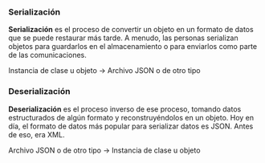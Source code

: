### Serialización
**Serialización** es el proceso de convertir un objeto en un formato de datos que se puede restaurar más tarde. A menudo, 
las personas serializan objetos para guardarlos en el almacenamiento o para enviarlos como parte de las comunicaciones.

Instancia de clase u objeto -> Archivo JSON o de otro tipo

### Deserialización
**Deserialización** es el proceso inverso de ese proceso, tomando datos estructurados de algún formato y reconstruyéndolos 
en un objeto. Hoy en día, el formato de datos más popular para serializar datos es JSON. Antes de eso, era XML.

Archivo JSON o de otro tipo -> Instancia de clase u objeto 